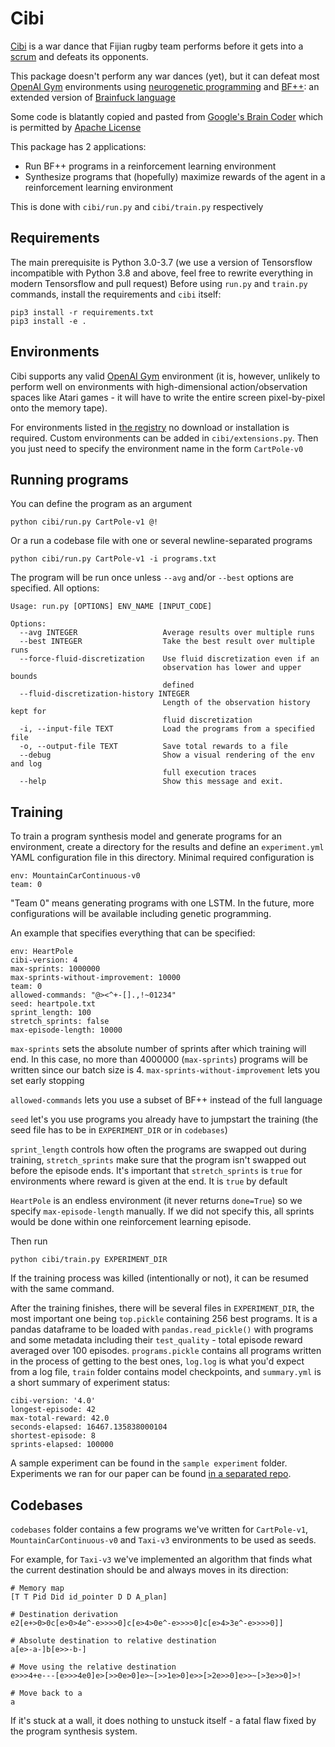 # Cibi

[Cibi](https://en.wikipedia.org/wiki/Cibi) is a war dance that Fijian rugby team performs before it gets into a [scrum](https://en.wikipedia.org/wiki/Scrum_(rugby)) and defeats its opponents.

This package doesn't perform any war dances (yet), but it can defeat most [OpenAI Gym](https://gym.openai.com/) environments using [neurogenetic programming](https://arxiv.org/abs/2102.04231) and [BF++](https://arxiv.org/abs/2101.09571): an extended version of [Brainfuck language](https://en.wikipedia.org/wiki/Brainfuck)

Some code is blatantly copied and pasted from [Google's Brain Coder](https://github.com/tensorflow/models/tree/master/research/brain_coder) which is permitted by [Apache License](LICENSE)

This package has 2 applications:
- Run BF++ programs in a reinforcement learning environment
- Synthesize programs that (hopefully) maximize rewards of the agent in a reinforcement learning environment

This is done with `cibi/run.py` and `cibi/train.py` respectively

## Requirements

The main prerequisite is Python 3.0-3.7 (we use a version of Tensorsflow incompatible with Python 3.8 and above, feel free to rewrite everything in modern Tensorsflow and pull request)
Before using `run.py` and `train.py` commands, install the requirements and `cibi` itself:

```
pip3 install -r requirements.txt
pip3 install -e .
```

## Environments

Cibi supports any valid [OpenAI Gym](https://gym.openai.com) environment (it is, however, unlikely to perform well on environments with high-dimensional action/observation spaces like Atari games - it will have to write the entire screen pixel-by-pixel onto the memory tape).

For environments listed in [the registry](https://github.com/openai/gym/wiki/Table-of-environments) no download or installation is required. Custom environments can be added in `cibi/extensions.py`. Then you just need to specify the environment name in the form `CartPole-v0`

## Running programs

You can define the program as an argument

`python cibi/run.py CartPole-v1 @!`

Or a run a codebase file with one or several newline-separated programs

`python cibi/run.py CartPole-v1 -i programs.txt`

The program will be run once unless `--avg` and/or `--best` options are specified. All options:

```
Usage: run.py [OPTIONS] ENV_NAME [INPUT_CODE]

Options:
  --avg INTEGER                   Average results over multiple runs
  --best INTEGER                  Take the best result over multiple runs
  --force-fluid-discretization    Use fluid discretization even if an
                                  observation has lower and upper bounds
                                  defined
  --fluid-discretization-history INTEGER
                                  Length of the observation history kept for
                                  fluid discretization
  -i, --input-file TEXT           Load the programs from a specified file
  -o, --output-file TEXT          Save total rewards to a file
  --debug                         Show a visual rendering of the env and log
                                  full execution traces
  --help                          Show this message and exit.
```

## Training

To train a program synthesis model and generate programs for an environment, create a directory for the results and define an `experiment.yml` YAML configuration file in this directory. Minimal required configuration is

```
env: MountainCarContinuous-v0
team: 0
```

"Team 0" means generating programs with one LSTM. In the future, more configurations will be available including genetic programming. 

An example that specifies everything that can be specified: 

```
env: HeartPole
cibi-version: 4
max-sprints: 1000000
max-sprints-without-improvement: 10000
team: 0
allowed-commands: "@><^+-[].,!~01234"
seed: heartpole.txt
sprint_length: 100
stretch_sprints: false
max-episode-length: 10000
```

`max-sprints` sets the absolute number of sprints after which training will end. In this case, no more than 4000000 (`max-sprints`) programs will be written since our batch size is 4. `max-sprints-without-improvement` lets you set early stopping

`allowed-commands` lets you use a subset of BF++ instead of the full language

`seed` let's you use programs you already have to jumpstart the training (the seed file has to be in `EXPERIMENT_DIR` or in `codebases`)

`sprint_length` controls how often the programs are swapped out during training, `stretch_sprints` make sure that the program isn't swapped out before the episode ends. It's important that `stretch_sprints` is `true` for environments where reward is given at the end. It is `true` by default

`HeartPole` is an endless environment (it never returns `done=True`) so we specify `max-episode-length` manually.
If we did not specify this, all sprints would be done within one reinforcement learning episode.

Then run

```
python cibi/train.py EXPERIMENT_DIR
```

If the training process was killed (intentionally or not), it can be resumed with the same command.

After the training finishes, there will be several files in `EXPERIMENT_DIR`, the most important one being `top.pickle` containing 256 best programs. It is a pandas dataframe to be loaded with `pandas.read_pickle()` with programs and some metadata including their `test_quality` - total episode reward averaged over 100 episodes. `programs.pickle` contains all programs written in the process of getting to the best ones, `log.log` is what you'd expect from a log file, `train` folder contains model checkpoints, and `summary.yml` is a short summary of experiment status:

```
cibi-version: '4.0'
longest-episode: 42
max-total-reward: 42.0
seconds-elapsed: 16467.135838000104
shortest-episode: 8
sprints-elapsed: 100000
```

A sample experiment can be found in the `sample experiment` folder. Experiments we ran for our paper can be found [in a separated repo](https://github.com/vadim0x60/cibi-experiments).

## Codebases

`codebases` folder contains a few programs we've written for `CartPole-v1`, `MountainCarContinuous-v0` and `Taxi-v3` environments to be used as seeds.

For example, for `Taxi-v3` we've implemented an algorithm that finds what the current destination should be and always moves in its direction:

```
# Memory map
[T T Pid Did id_pointer D D A_plan]

# Destination derivation
e2[e+>0>0c[e>0>4e^-e>>>>0]c[e>4>0e^-e>>>>0]c[e>4>3e^-e>>>>0]]

# Absolute destination to relative destination
a[e>-a-]b[e>>-b-]

# Move using the relative destination
e>>>4+e---[e>>>4e0]e>[>>0e>0]e>~[>>1e>0]e>>[>2e>>0]e>>~[>3e>>0]>!

# Move back to a
a
```

If it's stuck at a wall, it does nothing to unstuck itself - a fatal flaw fixed by the program synthesis system.